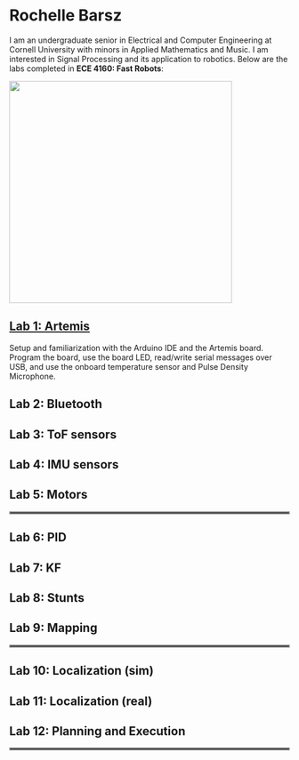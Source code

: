 # Rochelle Barsz

I am an undergraduate senior in Electrical and Computer Engineering at Cornell University with minors in Applied Mathematics and Music. I am interested in Signal Processing and its application to robotics. Below are the labs completed in **ECE 4160: Fast Robots**:

<img src="/FastRobotsSP23/assets/images/pfp.png" class="center" style="height: 400px;"/>



## [Lab 1: Artemis](./labpages/lab1.md)

Setup and familiarization with the Arduino IDE and the Artemis board. Program the board, use the board LED, read/write serial messages over USB, and use the onboard temperature sensor and Pulse Density Microphone.

## Lab 2: Bluetooth

## Lab 3: ToF sensors

## Lab 4: IMU sensors

## Lab 5: Motors

<hr style="border:2px solid gray">

## Lab 6: PID

## Lab 7: KF

## Lab 8: Stunts

## Lab 9: Mapping

<hr style="border:2px solid gray">

## Lab 10: Localization (sim)

## Lab 11: Localization (real)

## Lab 12: Planning and Execution

<hr style="border:2px solid gray">